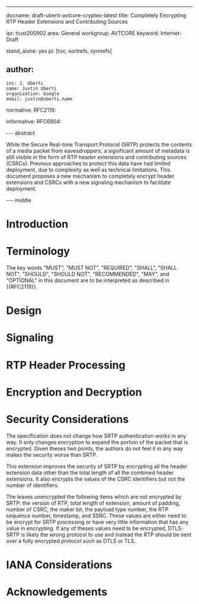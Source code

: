 ---
docname: draft-uberti-avtcore-cryptex-latest
title: Completely Encrypting RTP Header Extensions and Contributing Sources

ipr: trust200902
area: General
workgroup: AVTCORE
keyword: Internet-Draft

stand_alone: yes
pi: [toc, sortrefs, symrefs]

author:
-
    ins: J. Uberti
    name: Justin Uberti
    organization: Google
    email: justin@uberti.name

normative:
  RFC2119:
  
informative:
  RFC6904:

--- abstract

While the Secure Real-time Transport Protocol (SRTP) protects the contents of a media packet from eavesdroppers, a significant amount of metadata is still visible in the form of RTP header extensions and contributing sources (CSRCs). Previous approaches to protect this data have had limited deployment, due to complexity as well as technical limitations. This document proposes a new mechanism to completely encrypt header extensions and CSRCs with a new signaling mechanism to facilitate deployment.

--- middle

Introduction 
===========

Terminology
===========
The key words "MUST", "MUST NOT", "REQUIRED", "SHALL", "SHALL NOT", "SHOULD", "SHOULD NOT", "RECOMMENDED", "MAY", and "OPTIONAL" in this document are to be interpreted as described in {{RFC2119}}.

Design
======

Signaling
=========

RTP Header Processing
=====================

Encryption and Decryption
=========================

Security Considerations
=======================

The specification does not change how SRTP authentication works in any
way. It only changes encryption to expand the portion of the packet that
is encrypted. Given theses two points, the authors do not feel it in any
way makes the security worse than SRTP.

This extension improves the security of SRTP by encrypting all the
header extension data other than the total length of all the combined
header extensions. It also encrypts the values of the CSRC identifiers
but not the number of identifiers.

The leaves unencrypted the following items which are not encrypted by
SRTP: the version of RTP, total length of extension, amount of padding,
number of CSRC, the maker bit, the payload type number, the RTP sequence
number, timestamp, and SSRC. These values are either need to be encrypt
for SRTP processing or have very little information that has any value
in encrypting. If any of theses values need to be encrypted, DTLS-SRTP
is likely the wrong protocol to use and instead the RTP should be sent
over a fully encrypted protocol such as DTLS or TLS.

IANA Considerations
===================

Acknowledgements
================

